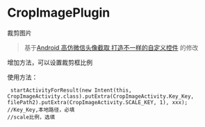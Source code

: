 # CropImagePlugin
裁剪图片

> 基于[Android 高仿微信头像截取 打造不一样的自定义控件](http://blog.csdn.net/lmj623565791/article/details/39761281 )  的修改  

增加方法，可以设置裁剪框比例

使用方法：
```
 startActivityForResult(new Intent(this, CropImageActivity.class).putExtra(CropImageActivity.Key_Key, filePath2).putExtra(CropImageActivity.SCALE_KEY, 1), xxx);
//Key_Key,本地路径，必填
//scale比例，选填
```
